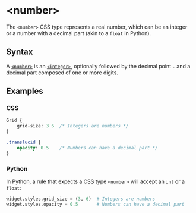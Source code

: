 # &lt;number&gt;

The `<number>` CSS type represents a real number, which can be an integer or a number with a decimal part (akin to a `float` in Python).

## Syntax

A [`<number>`](/css_types/number) is an [`<integer>`](/css_types/integer), optionally followed by the decimal point `.` and a decimal part composed of one or more digits.

## Examples

### CSS

```sass
Grid {
    grid-size: 3 6  /* Integers are numbers */
}

.translucid {
    opacity: 0.5    /* Numbers can have a decimal part */
}
```

### Python

In Python, a rule that expects a CSS type `<number>` will accept an `int` or a `float`:

```py
widget.styles.grid_size = (3, 6)  # Integers are numbers
widget.styles.opacity = 0.5       # Numbers can have a decimal part
```
